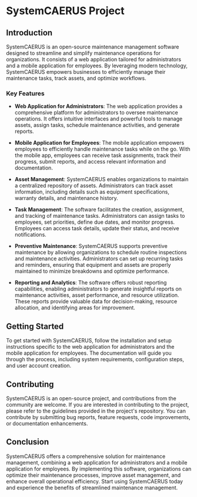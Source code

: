 # SystemCAERUS Project

## Introduction

SystemCAERUS is an open-source maintenance management software designed to streamline and simplify maintenance operations for organizations. It consists of a web application tailored for administrators and a mobile application for employees. By leveraging modern technology, SystemCAERUS empowers businesses to efficiently manage their maintenance tasks, track assets, and optimize workflows.

### Key Features

- **Web Application for Administrators**: The web application provides a comprehensive platform for administrators to oversee maintenance operations. It offers intuitive interfaces and powerful tools to manage assets, assign tasks, schedule maintenance activities, and generate reports.

- **Mobile Application for Employees**: The mobile application empowers employees to efficiently handle maintenance tasks while on the go. With the mobile app, employees can receive task assignments, track their progress, submit reports, and access relevant information and documentation.

- **Asset Management**: SystemCAERUS enables organizations to maintain a centralized repository of assets. Administrators can track asset information, including details such as equipment specifications, warranty details, and maintenance history.

- **Task Management**: The software facilitates the creation, assignment, and tracking of maintenance tasks. Administrators can assign tasks to employees, set priorities, define due dates, and monitor progress. Employees can access task details, update their status, and receive notifications.

- **Preventive Maintenance**: SystemCAERUS supports preventive maintenance by allowing organizations to schedule routine inspections and maintenance activities. Administrators can set up recurring tasks and reminders, ensuring that equipment and assets are properly maintained to minimize breakdowns and optimize performance.

- **Reporting and Analytics**: The software offers robust reporting capabilities, enabling administrators to generate insightful reports on maintenance activities, asset performance, and resource utilization. These reports provide valuable data for decision-making, resource allocation, and identifying areas for improvement.

## Getting Started

To get started with SystemCAERUS, follow the installation and setup instructions specific to the web application for administrators and the mobile application for employees. The documentation will guide you through the process, including system requirements, configuration steps, and user account creation.

## Contributing

SystemCAERUS is an open-source project, and contributions from the community are welcome. If you are interested in contributing to the project, please refer to the guidelines provided in the project's repository. You can contribute by submitting bug reports, feature requests, code improvements, or documentation enhancements.

## Conclusion

SystemCAERUS offers a comprehensive solution for maintenance management, combining a web application for administrators and a mobile application for employees. By implementing this software, organizations can optimize their maintenance processes, improve asset management, and enhance overall operational efficiency. Start using SystemCAERUS today and experience the benefits of streamlined maintenance management.